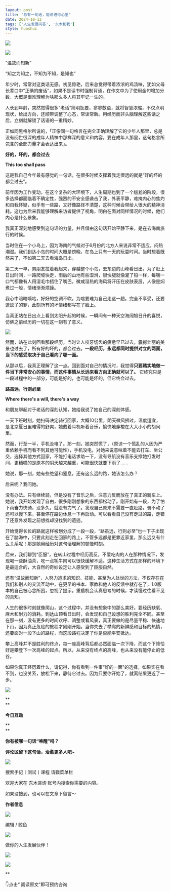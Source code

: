 ```yaml
---
layout: post
title: "总有一句话，能说进你心里"
date: 2024-10-12
tags: ['人生发展问答', '东木和我']
style: huoshui
---
```


![](/assets/post_images/2024-10-12-17319182498030.4018081966852094.jpeg)



![](/assets/post_images/2024-10-12-17319182495440.4481691436703288.jpeg)

“温故而知新”

“知之为知之，不知为不知，是知也”

  

年少时，常常对这类话无感。初见惊艳，后来总觉得带着浓浓的鸡汤味，犹如父母长辈口中“正确的废话”，如果不是读书时强制背诵，在作文中为了使用金句增加分数，大概是很难理解为啥那么多人将其牢记一生的。

  

人长到年龄，突然觉得很多“老话”简明扼要，寥寥数语，就将智慧浓缩，不仅点明现状，给出方向，还顺带调整了心态，常读常新。用经历而非头脑理解这些话之后，立刻就解锁了话语的一重精妙。

  

正如同黑格尔所说的，「正像同一句格言在完全正确理解了它的少年人那里，总是没有阅世很深的成年人精神中那样深的意义和内容，要在成年人那里，这句格言所包含的全部力量才会表达出来」。

  

**好的，坏的，都会过去**

**This too shall pass**

  

这是我自己今年最有感觉的一句话，在很多时候支撑着我走很远的就是“好的坏的都会过去”。

  

前年因为工作变动，在这个复杂的大环境下，人生周期也到了一个尴尬的阶段，很多选择都面临着不确定性，强烈的不安全感袭击了我，外表平静，难掩内心的焦灼和自我怀疑，似乎有一些路，又好像路径不清楚，这种时候会带给人很大的精神消耗。这也为后来我能够理解来访者提供了视角，明白在面对同样情况的时候，他们内心是什么景象。

  

我真正深刻地感受到这句话的力量，并且借由这句话开始平静下来，是在去海南旅行的时候。

  

当时住在一个小岛上，因为海南的气候对于6月份的北方人来说非常不适应，闷热潮湿。我们到达小岛的时间大概是傍晚，在岛上只有一天的玩耍时间。当时想着既然来了，不如第二天去看海岛日出。

  

第二天一早，男朋友拉着我起来，穿越整个小岛，去东边的山峰看日出。为了赶上日出时间，一路爬坡快走，雨后的山地有些湿滑，很快腿就像灌了铅一样，每喘一口气都像有人用湿毛巾捂住了嘴巴，微咸湿热的海风将汗压在皮肤表层，人像是焖煮过一般，情绪渐渐烦躁。

  

我心中暗暗嘀咕，好好的空调不吹，为啥要难为自己走这一趟。完全不享受，还要遭蚊子的罪，此刻所有的坏情绪都写在了脸上。

  

当真正站在日出点上看到太阳升起的时候，一瞬间有一种天空海阔旭日升的喜悦，仿佛之前经历的一切在这一刻有了意义。

  

![](/assets/post_images/2024-10-12-17319182498080.8174020375049953.jpeg)

然而，站在此刻回看那段经历，当时让人咬牙切齿的疲惫早已过去，震撼壮丽的美景也过去了，所有好的坏的，都会过去。**一段经历，永远都同时提供对立的两面，当下的感受取决于自己看向了哪一面。**

  

从那以后，我真正理解了这一点。回到面对自己的情况时，我觉得**只要踏实地做一件当下非常安心的事情，而这件事情从长远来看方向正确就可以了。**
它终究只是一段过程中的一部分，可能是好的，也可能是坏的，但它终会过去。

  

**路虽远，行则必至**

**Where there's a will, there's a way**

  

和朋友聊起对于老话的深刻认知，她给我说了她自己的深刻体感。  

  

一天下班时刻，她扫码决定骑行回家，大概10公里，阴天微风拂过，温度适宜，是北京夏日里难得的舒爽，她戴着耳机听着音乐，愉快地穿梭在大大小小的胡同里。

  

然而，行至一半，手机没电了。那一刻，她突然慌了，（原谅一个慌乱的人因为严重依赖手机而看不到其他可能性），手机没电，对她来说意味着不能去打车、坐公交，选择其他方式回家，不能打电话求助一下，没有导航没有音乐支撑她打发时间，更糟糕的是原本的阴天越来越重，可能很快就要下雨了......  

  

她说，那一刻，她有些绝望和窒息，还有这么远的路，她该怎么办？

  

后来呢？我问她。  

  

没有办法。只有继续骑，但是没有了音乐之后，注意力反而放在了真正的骑车上。她说，我开始发现了自由，很多刚刚想象的东西都松动了。刚开始有一段，为了怕下雨奋力快骑，没多久，就没有力气了。发现自己原来不需要一直赶路，骑不动了还可以慢下来，甚至停在路边休息一下再启动。可以看看自己没有走过的路，走错了还意外发现之前想找却没找到的遗迹。  

  

开始觉得长长的路就这样被划分成了一段一段，“路虽远，行则必至”也一下子出现在了脑海中，只要此刻走在回家的路上，不管多远都是更靠近家里，那么远又有什么关系呢！那是她用经历对这句话理解的顿悟时刻。  

  

后来，我们聊到“臣服”，在转山过程中经历高反，不爱吃肉的人在那种情况下，发现喝一些酥油茶，吃一点牦牛肉可以很快缓解不适。这种生活方式在那样的环境下是最适合的，大自然的奇妙设定让人感受到了臣服自然。

  

还有“温故而知新”，人努力追求的知识、技能、甚至为人处世的方法，不仅存在在我们和别人的交流互动中，在更早的书本、家教和他人的反馈中就存在了，1.0版本的自己被心念所困，忽视了提示，重启机会认真思考的时候，才读懂过往看不见的真知。

  

人生的很多时刻就像爬山，这个过程中，并没有想象中的那么美好。要经历缺氧、麻木和耐力的消耗。到达山顶看日出时，会发现和自己设想的胜利完全不同。甚至在那一刻，没有更多的时间欢呼、调整或看风景，真正要做的是尽量平稳、快速地下山，因为真正危险的旅程才刚刚开始。当你失去了攀爬的新鲜感和目标的热情，还要面对一段下山的路程，而这段路程决定了你是否能平安抵达。

  

攀上高峰并不是胜利的终点，每一座高峰背后都必然面临一次下降，而这个下降恰好是攀登下一次高峰的起点。所以，从来没有终点的高峰，也从来没有能停止的低谷。  

  

如果你真正经历着什么，请记得，你有看到一件事“好的一面"的选择，如果实在看不到，也没关系，放松下来，静待它过去。因为只要你开始了，就离结果更近了一步。

  

![](/assets/post_images/2024-10-12-17319182495170.22911795321693318.png)

**  
**

**今日互动**

**  
**

**你有被哪一句话“唤醒”吗？**

**评论区留下这句话，治愈更多人吧~**



![](/assets/post_images/2024-10-12-17319182495160.7074063169632128.png)

搜索手记丨测试丨课程 请戳菜单栏

欢迎大家在 东木咨询 账号内搜索你需要的内容。

如果没搜到，也可以在文章下留言～

  

**作者信息**

![](/assets/post_images/2024-10-12-17319182495180.17291343750136878.png)

编辑 / 鲸鱼

![](/assets/post_images/2024-10-12-17319182495180.11497260329119108.webp)

做你的人生发展伙伴！

  

[![](/assets/post_images/2024-10-12-17319182499480.03376731240319142.png)](http://mp.weixin.qq.com/s?__biz=MzkyNTY0NTMzNQ==&mid=2247489038&idx=2&sn=175e4b053a335b47b340e3d8c919d5e3&chksm=c1c23976f6b5b06013d7c305de12a849b53d21f2d107e2bbe010b12ede3921e0b1acab754d8c&scene=21#wechat_redirect)  

![](/assets/post_images/2024-10-12-17319182496360.9492136688861328.webp)

**

👇点击“ 阅读原文”即可预约咨询